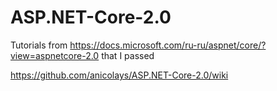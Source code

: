 # ASP.NET-Core-2.0
Tutorials from https://docs.microsoft.com/ru-ru/aspnet/core/?view=aspnetcore-2.0 that I passed


https://github.com/anicolays/ASP.NET-Core-2.0/wiki

